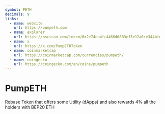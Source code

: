 ```yaml
---
symbol: PETH
decimals: 9
links:
  - name: website
    url: https://pumpeth.com
  - name: explorer
    url: https://bscscan.com/token/0x2e74ee4fc4466d0883ef5e12a0ce344bfe15be8d
  - name: x
    url: https://x.com/PumpETHToken
  - name: coinmarketcap
    url: https://coinmarketcap.com/currencies/pumpeth/
  - name: coingecko
    url: https://coingecko.com/en/coins/pumpeth
---
```


# PumpETH

Rebase Token that offers some Utility (dApps) and also rewards 4% all the holders with BEP20 ETH

